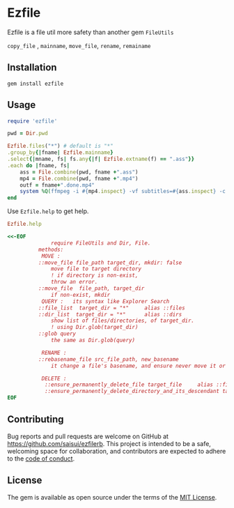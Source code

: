 # Ezfile

Ezfile is a file util more safety than another gem `FileUtils`

`copy_file` , `mainname`, `move_file`, `rename`, `remainame`

## Installation

    gem install ezfile

## Usage

```ruby
require 'ezfile'

pwd = Dir.pwd

Ezfile.files("*") # default is "*" 
.group_by{|fname| Ezfile.mainname}
.select{|mname, fs| fs.any{|f| Ezfile.extname(f) == ".ass"}}
.each do |fname, fs|
    ass = File.combine(pwd, fname +".ass")
    mp4 = File.combine(pwd, fname +".mp4")
    outf = fname+".done.mp4"
    system %Q(ffmpeg -i #{mp4.inspect} -vf subtitles=#{ass.inspect} -c:v h264_nvenc "./out/#{outf}")
end
```

Use `Ezfile.help` to get help.

```ruby
Ezfile.help

<<-EOF
              require FileUtils and Dir, File.
          methods:
           MOVE :
          ::move_file file_path target_dir, mkdir: false
              move file to target directory
              ! if directory is non-exist,
              throw an error.
          ::move_file  file_path, target_dir
              if non-exist, mkdir
           QUERY :   its syntax like Explorer Search
          ::file_list  target_dir = "*"     alias ::files
          ::dir_list  target_dir = "*"      alias ::dirs
              show list of files/directories, of target_dir.
              ! using Dir.glob(target_dir)
          ::glob query
              the same as Dir.glob(query)

           RENAME :
          ::rebasename_file src_file_path, new_basename
              it change a file's basename, and ensure never move it or change its parent node.

           DELETE :
            ::ensure_permanently_delete_file target_file     alias ::files
            ::ensure_permanently_delete_directory_and_its_descendant target_dir     alias ::files
EOF
```

## Contributing

Bug reports and pull requests are welcome on GitHub at <https://github.com/saisui/ezfilerb>. This project is intended to be a safe, welcoming space for collaboration, and contributors are expected to adhere to the [code of conduct](https://github.com/saisui/ezfilerb/blob/master/CODE_OF_CONDUCT.md).

## License

The gem is available as open source under the terms of the [MIT License](https://opensource.org/licenses/MIT).
